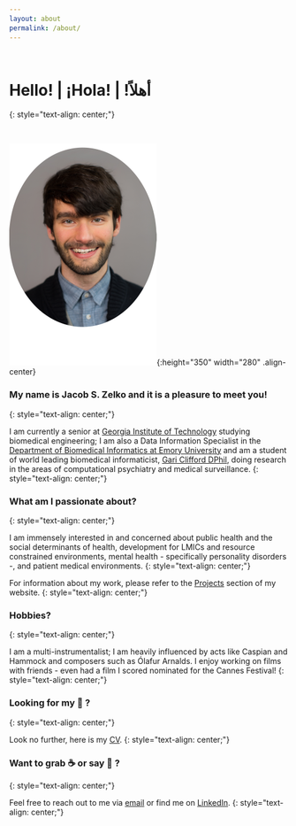 ```yaml
---
layout: about
permalink: /about/
---
```


&nbsp;

# Hello! | ¡Hola! | !أهلاً
{: style="text-align: center;"}

&nbsp;

![center-aligned-image](/assets/rounded_profile_reduced.png){:height="350" width="280" .align-center}

### My name is Jacob S. Zelko and it is a pleasure to meet you!
{: style="text-align: center;"}

I am currently a senior at [Georgia Institute of Technology](https://www.bme.gatech.edu/) studying biomedical engineering; I am also a Data Information Specialist in the [Department of Biomedical Informatics at Emory University](http://www.bmi.emory.edu/) and am a student of world leading biomedical informaticist, [Gari Clifford  DPhil](https://scholar.google.com/citations?user=VwYoZ6gAAAAJ&hl=en&oi=ao), doing research in the areas of computational psychiatry and medical surveillance.
{: style="text-align: center;"}

### What am I passionate about?
{: style="text-align: center;"}

I am immensely interested in and concerned about public health and the social determinants of health, development for LMICs and resource constrained environments, mental health - specifically personality disorders -, and patient medical environments.
{: style="text-align: center;"}

For information about my work, please refer to the [Projects](/projects/) section of my website.
{: style="text-align: center;"}

### Hobbies?
{: style="text-align: center;"}

I am a multi-instrumentalist; I am heavily influenced by acts like Caspian and Hammock and composers such as Ólafur Arnalds. I enjoy working on films with friends - even had a film I scored nominated for the Cannes Festival!
{: style="text-align: center;"}

### Looking for my :page_facing_up: ?
{: style="text-align: center;"}

Look no further, here is my [CV](/assets/jacob_zelko_2019_cv.pdf).
{: style="text-align: center;"}

### Want to grab :coffee: or say :wave: ?
{: style="text-align: center;"}

Feel free to reach out to me via [email](mailto:jacobszelko@gmail.com) or find me on [LinkedIn](https://www.linkedin.com/in/jacob-zelko/).
{: style="text-align: center;"}
